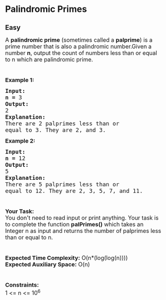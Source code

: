 # Palindromic Primes
## Easy 
<div class="problem-statement">
                <p></p><p><span style="font-size:18px">A&nbsp;<strong>palindromic prime</strong>&nbsp;(sometimes called a&nbsp;<strong>palprime</strong>) is a prime number that is also a palindromic number.Given a number <strong>n</strong>, output the count of numbers less than or equal to n which are palindromic prime.</span></p>

<p>&nbsp;</p>

<p><span style="font-size:18px"><strong>Example 1:</strong></span></p>

<pre><span style="font-size:18px"><strong>Input:</strong></span>
<span style="font-size:18px"><strong>n = </strong>3</span>
<span style="font-size:18px"><strong>Output:</strong></span>
<span style="font-size:18px">2</span>
<span style="font-size:18px"><strong>Explanation:</strong></span>
<span style="font-size:18px">There are 2 palprimes less than or
equal to 3. They are 2, and 3.</span></pre>

<p><span style="font-size:18px"><strong>Example 2:</strong></span></p>

<pre><span style="font-size:18px"><strong>Input:</strong></span>
<span style="font-size:18px"><strong>n = </strong>12</span>
<span style="font-size:18px"><strong>Output:</strong></span>
<span style="font-size:18px">5</span>
<span style="font-size:18px"><strong>Explanation:</strong></span>
<span style="font-size:18px">There are 5 palprimes less than or
equal to 12. They are 2, 3, 5, 7, and 11.</span></pre>

<p>&nbsp;</p>

<p><span style="font-size:18px"><strong>Your Task:</strong><br>
You don't need to read input or print anything. Your task is to complete the function <strong>palPrimes()</strong> which takes an Integer n as input and returns the number of palprimes less than or equal to n.</span></p>

<p>&nbsp;</p>

<p><span style="font-size:18px"><strong>Expected Time Complexity:</strong> O(n*(log(log(n))))<br>
<strong>Expected Auxiliary Space:</strong> O(n)</span></p>

<p>&nbsp;</p>

<p><span style="font-size:18px"><strong>Constraints:</strong></span><br>
<span style="font-size:18px">1 &lt;= n &lt;= 10<sup>6</sup></span></p>
 <p></p>
            </div>